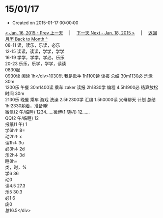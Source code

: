 # 15/01/17

* Created on 2015-01-17 00:00:00

[&lt; Jan. 16, 2015 - Prev 上一天](d16.md)     \|     [下一天 Next - Jan. 18, 2015 &gt;](d18.md)     \|     [返回月历 Back to Month ^](index.md)   
08-11 读，读乐，乐读，必乐  
12-15 读读，读读，学学，学学  
16-19 学学，学学，学必，乐乐  
20-23 乐乐，乐学，学学，读读  
0830起  
0930读 阅读 1h&lt;/div&gt;1030乐 我是歌手 1h1100读 读报 总结 30m1130必 洗漱 30m  
1200乐 午餐 30m1400读 乘车 zaker 读报 2h1830学 编程 4.5h1900必 结算放松时间 30m  
2130乐 晚餐 乘车 游戏 洗澡 2.5h2300学 汇编 1.5h0000读 父母聊天 计划 总结 1h!2330躺着，准备睡!  
微信\(2 午/临睡\) 1234……微博\(1 随机\) 12……  
QQ\(2 午/临睡\) 12  
报纸\(1 午\) 1  
学6h↑ 8=  
动2h↑ x  
读1h↓ 3u  
必3h↓ 2d  
乐2h↓ 3d  
睡8h=  
类，时，%  
学6 36  
动0  
读4.5 27.3  
乐5 30.3  
必1 6  
废0  
总16.5&lt;/div&gt;

